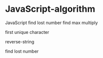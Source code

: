 # JavaScript-algorithm
JavaScript
find lost number
find max multiply 

first unique character

reverse-string

find lost number
